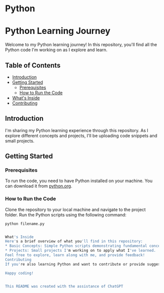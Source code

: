 # Python

# Python Learning Journey

Welcome to my Python learning journey! In this repository, you'll find all the Python code I'm working on as I explore and learn.

## Table of Contents

- [Introduction](#introduction)
- [Getting Started](#getting-started)
  - [Prerequisites](#prerequisites)
  - [How to Run the Code](#how-to-run-the-code)
- [What's Inside](#whats-inside)
- [Contributing](#contributing)


## Introduction

I'm sharing my Python learning experience through this repository. As I explore different concepts and projects, I'll be uploading code snippets and small projects.

## Getting Started

### Prerequisites

To run the code, you need to have Python installed on your machine. You can download it from [python.org](https://www.python.org/).

### How to Run the Code

Clone the repository to your local machine and navigate to the project folder. Run the Python scripts using the following command:

```bash
python filename.py


What's Inside
Here's a brief overview of what you'll find in this repository:
* Basic Concepts: Simple Python scripts demonstrating fundamental concepts.
* Projects: Small projects I'm working on to apply what I've learned.
Feel free to explore, learn along with me, and provide feedback!
Contributing
If you're also learning Python and want to contribute or provide suggestions, feel free to open an issue or submit a pull request. Let's learn together!

Happy coding!


This README was created with the assistance of ChatGPT
